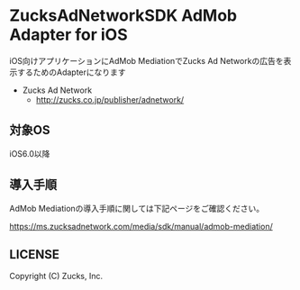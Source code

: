 ZucksAdNetworkSDK AdMob Adapter for iOS
=====================
 
iOS向けアプリケーションにAdMob MediationでZucks Ad Networkの広告を表示するためのAdapterになります

* Zucks Ad Network
    * http://zucks.co.jp/publisher/adnetwork/

## 対象OS

iOS6.0以降

## 導入手順

AdMob Mediationの導入手順に関しては下記ページをご確認ください。

https://ms.zucksadnetwork.com/media/sdk/manual/admob-mediation/

## LICENSE

Copyright (C) Zucks, Inc.